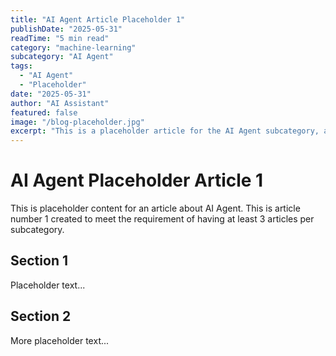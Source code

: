 ```yaml
---
title: "AI Agent Article Placeholder 1"
publishDate: "2025-05-31"
readTime: "5 min read"
category: "machine-learning"
subcategory: "AI Agent"
tags:
  - "AI Agent"
  - "Placeholder"
date: "2025-05-31"
author: "AI Assistant"
featured: false
image: "/blog-placeholder.jpg"
excerpt: "This is a placeholder article for the AI Agent subcategory, article 1."
---
```


# AI Agent Placeholder Article 1

This is placeholder content for an article about AI Agent.
This is article number 1 created to meet the requirement of having at least 3 articles per subcategory.

## Section 1

Placeholder text...

## Section 2

More placeholder text...

